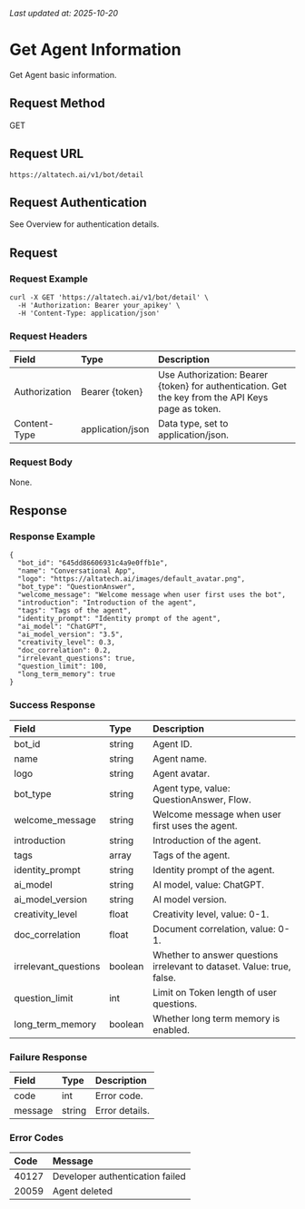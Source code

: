 _Last updated at: 2025-10-20_

# **Get Agent Information**

Get Agent basic information.

## **Request Method**

GET

## **Request URL**

`https://altatech.ai/v1/bot/detail`

## **Request Authentication**

See Overview for authentication details.

## **Request**

### **Request Example**

```
curl -X GET 'https://altatech.ai/v1/bot/detail' \
  -H 'Authorization: Bearer your_apikey' \
  -H 'Content-Type: application/json'
```

### **Request Headers**

| Field | Type | Description |
| :---- | :---- | :---- |
| Authorization | Bearer {token} | Use Authorization: Bearer {token} for authentication. Get the key from the API Keys page as token. |
| Content-Type | application/json | Data type, set to application/json. |

### **Request Body**

None.

## **Response**

### **Response Example**

```
{
  "bot_id": "645dd86606931c4a9e0ffb1e",
  "name": "Conversational App",
  "logo": "https://altatech.ai/images/default_avatar.png",
  "bot_type": "QuestionAnswer",
  "welcome_message": "Welcome message when user first uses the bot",
  "introduction": "Introduction of the agent",
  "tags": "Tags of the agent",
  "identity_prompt": "Identity prompt of the agent",
  "ai_model": "ChatGPT",
  "ai_model_version": "3.5", 
  "creativity_level": 0.3,
  "doc_correlation": 0.2,
  "irrelevant_questions": true,
  "question_limit": 100,
  "long_term_memory": true
}
```

### **Success Response**

| Field | Type | Description |
| :---- | :---- | :---- |
| bot\_id | string | Agent ID. |
| name | string | Agent name. |
| logo | string | Agent avatar. |
| bot\_type | string | Agent type, value: QuestionAnswer, Flow. |
| welcome\_message | string | Welcome message when user first uses the agent. |
| introduction | string | Introduction of the agent. |
| tags | array | Tags of the agent. |
| identity\_prompt | string | Identity prompt of the agent. |
| ai\_model | string | AI model, value: ChatGPT. |
| ai\_model\_version | string | AI model version. |
| creativity\_level | float | Creativity level, value: 0-1. |
| doc\_correlation | float | Document correlation, value: 0-1. |
| irrelevant\_questions | boolean | Whether to answer questions irrelevant to dataset. Value: true, false. |
| question\_limit | int | Limit on Token length of user questions. |
| long\_term\_memory | boolean | Whether long term memory is enabled. |

### **Failure Response**

| Field | Type | Description |
| :---- | :---- | :---- |
| code | int | Error code. |
| message | string | Error details. |

### **Error Codes**

| Code | Message |
| :---- | :---- |
| 40127 | Developer authentication failed |
| 20059 | Agent deleted |
